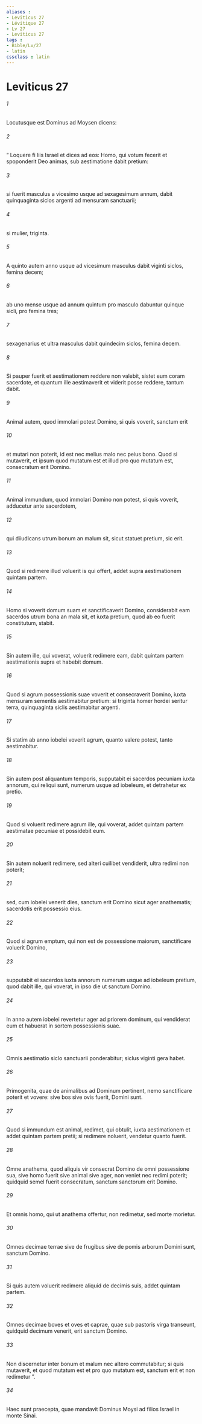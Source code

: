 ```yaml
---
aliases : 
- Leviticus 27
- Lévitique 27
- Lv 27
- Leviticus 27
tags : 
- Bible/Lv/27
- latin
cssclass : latin
---
```


# Leviticus 27

###### 1
Locutusque est Dominus ad Moysen dicens: 
###### 2
“ Loquere fi liis Israel et dices ad eos: Homo, qui votum fecerit et spoponderit Deo animas, sub aestimatione dabit pretium: 
###### 3
si fuerit masculus a vicesimo usque ad sexagesimum annum, dabit quinquaginta siclos argenti ad mensuram sanctuarii; 
###### 4
si mulier, triginta. 
###### 5
A quinto autem anno usque ad vicesimum masculus dabit viginti siclos, femina decem; 
###### 6
ab uno mense usque ad annum quintum pro masculo dabuntur quinque sicli, pro femina tres; 
###### 7
sexagenarius et ultra masculus dabit quindecim siclos, femina decem. 
###### 8
Si pauper fuerit et aestimationem reddere non valebit, sistet eum coram sacerdote, et quantum ille aestimaverit et viderit posse reddere, tantum dabit.
###### 9
Animal autem, quod immolari potest Domino, si quis voverit, sanctum erit 
###### 10
et mutari non poterit, id est nec melius malo nec peius bono. Quod si mutaverit, et ipsum quod mutatum est et illud pro quo mutatum est, consecratum erit Domino. 
###### 11
Animal immundum, quod immolari Domino non potest, si quis voverit, adducetur ante sacerdotem, 
###### 12
qui diiudicans utrum bonum an malum sit, sicut statuet pretium, sic erit. 
###### 13
Quod si redimere illud voluerit is qui offert, addet supra aestimationem quintam partem.
###### 14
Homo si voverit domum suam et sanctificaverit Domino, considerabit eam sacerdos utrum bona an mala sit, et iuxta pretium, quod ab eo fuerit constitutum, stabit. 
###### 15
Sin autem ille, qui voverat, voluerit redimere eam, dabit quintam partem aestimationis supra et habebit domum.
###### 16
Quod si agrum possessionis suae voverit et consecraverit Domino, iuxta mensuram sementis aestimabitur pretium: si triginta homer hordei seritur terra, quinquaginta siclis aestimabitur argenti. 
###### 17
Si statim ab anno iobelei voverit agrum, quanto valere potest, tanto aestimabitur. 
###### 18
Sin autem post aliquantum temporis, supputabit ei sacerdos pecuniam iuxta annorum, qui reliqui sunt, numerum usque ad iobeleum, et detrahetur ex pretio. 
###### 19
Quod si voluerit redimere agrum ille, qui voverat, addet quintam partem aestimatae pecuniae et possidebit eum. 
###### 20
Sin autem noluerit redimere, sed alteri cuilibet vendiderit, ultra redimi non poterit; 
###### 21
sed, cum iobelei venerit dies, sanctum erit Domino sicut ager anathematis; sacerdotis erit possessio eius. 
###### 22
Quod si agrum emptum, qui non est de possessione maiorum, sanctificare voluerit Domino, 
###### 23
supputabit ei sacerdos iuxta annorum numerum usque ad iobeleum pretium, quod dabit ille, qui voverat, in ipso die ut sanctum Domino. 
###### 24
In anno autem iobelei revertetur ager ad priorem dominum, qui vendiderat eum et habuerat in sortem possessionis suae.
###### 25
Omnis aestimatio siclo sanctuarii ponderabitur; siclus viginti gera habet.
###### 26
Primogenita, quae de animalibus ad Dominum pertinent, nemo sanctificare poterit et vovere: sive bos sive ovis fuerit, Domini sunt. 
###### 27
Quod si immundum est animal, redimet, qui obtulit, iuxta aestimationem et addet quintam partem pretii; si redimere noluerit, vendetur quanto fuerit.
###### 28
Omne anathema, quod aliquis vir consecrat Domino de omni possessione sua, sive homo fuerit sive animal sive ager, non veniet nec redimi poterit; quidquid semel fuerit consecratum, sanctum sanctorum erit Domino. 
###### 29
Et omnis homo, qui ut anathema offertur, non redimetur, sed morte morietur.
###### 30
Omnes decimae terrae sive de frugibus sive de pomis arborum Domini sunt, sanctum Domino. 
###### 31
Si quis autem voluerit redimere aliquid de decimis suis, addet quintam partem. 
###### 32
Omnes decimae boves et oves et caprae, quae sub pastoris virga transeunt, quidquid decimum venerit, erit sanctum Domino. 
###### 33
Non discernetur inter bonum et malum nec altero commutabitur; si quis mutaverit, et quod mutatum est et pro quo mutatum est, sanctum erit et non redimetur ”.
###### 34
Haec sunt praecepta, quae mandavit Dominus Moysi ad filios Israel in monte Sinai.
